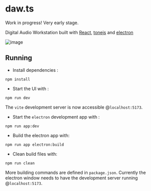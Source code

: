 # daw.ts

Work in progress! Very early stage.

Digital Audio Workstation built with [React](https://react.dev/), [tonejs](https://tonejs.github.io/) and [electron](https://www.electronjs.org/)


![image](https://github.com/user-attachments/assets/6f8893a1-06b8-4206-9cbe-9bd51cb9fd74)


## Running

- Install dependencies :

```commandline
npm install
```

- Start the UI with :

```commandline
npm run dev
```

The `vite` development server is now accessible @`localhost:5173`.

- Start the `electron` development app with :

```commandline
npm run app:dev
```

- Build the electron app with:

```commandline
npm run app electron:build
```

- Clean build files with:

```commandline
npm run clean
```

More building commands are defined in `package.json`.
Currently the electron window needs to have the development server running @`localhost:5173`.
